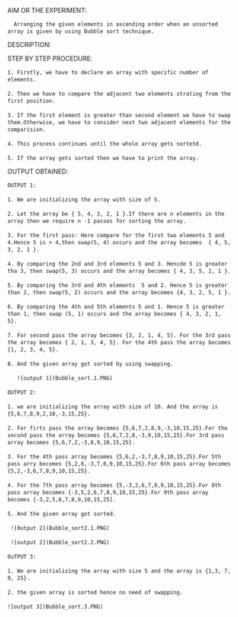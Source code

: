 
AIM OR THE EXPERIMENT:

      Arranging the given elements in ascending order when an unsorted array is given by using Bubble sort technique.
	  
DESCRIPTION:




STEP BY STEP PROCEDURE:
    
    1. Firstly, we have to declare an array with specific number of elements.
	
    2. Then we have to compare the adjacent two elements strating from the first position.
	
	3. If the first element is greater than second element we have to swap them.Otherwise, we have to consider next two adjacent elements for the comparision.
	
	4. This process continues until the whole array gets sortetd.
	
	5. If the array gets sorted then we have to print the array.
	
OUTPUT OBTAINED:
 
    OUTPUT 1:  
	 
	1. We are initializing the array with size of 5.
	   
	2. Let the array be { 5, 4, 3, 2, 1 }.If there are n elements in the array then we require n -1 passes for sorting the array.
	   
	3. For the first pass: Here compare for the first two elements 5 and 4.Hence 5 is > 4,then swap(5, 4) occurs and the array becomes  { 4, 5, 3, 2, 1 }.
	   
	4. By comparing the 2nd and 3rd elements 5 and 3. Hencde 5 is greater tha 3, then swap(5, 3) occurs and the array becomes { 4, 3, 5, 2, 1 }.
	   
	5. By comparing the 3rd and 4th elements  5 and 2. Hence 5 is greater than 2, then swap(5, 2) occurs and the array becomes {4, 3, 2, 5, 1 }.
	   
	6. By comparing the 4th and 5th elements 5 and 1. Hence 5 is greater than 1, then swap (5, 1) occurs and the array becomes { 4, 3, 2, 1, 5}.
	   
	7. For second pass the array becomes {3, 2, 1, 4, 5]. For the 3rd pass the array becomes { 2, 1, 3, 4, 5}. For the 4th pass the array becomes {1, 2, 3, 4, 5}.
	   
	8. And the given array got sorted by using swapping.
	   
	   ![output 1](Bubble_sort.1.PNG)
	   
	OUTPUT 2:
	
	1. we are initializing the array with size of 10. And the array is {5,6,7,8,9,2,10,-3,15,25}.
	
	2. For firts pass the array becomes {5,6,7,2,8,9,-3,10,15,25}.For the second pass the array becomes {5,6,7,2,8,-3,9,10,15,25}.For 3rd pass array becomes {5,6,7,2,-3,8,9,10,15,25}.
	
	3. For the 4th pass array becomes {5,6,2,-3,7,8,9,10,15,25}.For 5th pass arry becomes {5,2,6,-3,7,8,9,10,15,25}.For 6th pass array becomes {5,2,-3,6,7,8,9,10,15,25}.
	
	4. For the 7th pass array becomes {5,-3,2,6,7,8,9,10,15,25}.For 8th pass array becomes {-3,5,2,6,7,8,9,10,15,25}.For 9th pass array becomes {-3,2,5,6,7,8,9,10,15,25].
	
	5. And the given array got sorted.
	
	 ![0utput 2](Bubble_sort2.1.PNG)
	 
	 ![output 2](Bubble_sort2.2.PNG)
	 
	OuTPUT 3:
	
	1. We are initializing the array with size 5 and the array is {1,3, 7, 9, 25}.
	
	2. the given array is sorted hence no need of swapping.
	
	![output 3](Bubble_sort.3.PNG)
